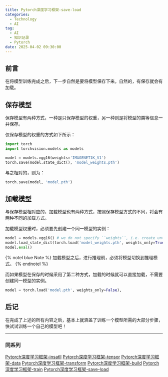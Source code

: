 ```yaml
---
title: Pytorch深度学习框架-save-load
categories:
  - Technology
  - AI
tag:
  - AI
  - 知识记录
  - Pytorch
date: 2025-04-02 09:30:00
---
```


## 前言
在将模型训练完成之后，下一步自然是要将模型保存下来。自然的，有保存就会有加载。

## 保存模型
保存模型有两种方式，一种是只保存模型的权重，另一种则是将模型的类等信息一并保存。

仅保存模型的权重的方式如下所示：
```py
import torch
import torchvision.models as models

model = models.vgg16(weights='IMAGENET1K_V1')
torch.save(model.state_dict(), 'model_weights.pth')
```

与之相对的，则为：
```py
torch.save(model, 'model.pth')
```

## 加载模型
与保存模型相对应的，加载模型也有两种方式，按照保存模型方式的不同，将会有两种不同的加载方式。

加载模型权重时，必须要先创建一个同一模型的实例：
```py
model = models.vgg16() # we do not specify ``weights``, i.e. create untrained model
model.load_state_dict(torch.load('model_weights.pth', weights_only=True))
model.eval()
```

{% notel blue Note %}
加载模型之后，进行推理前，必须将模型切换到推理模式。
{% endnotel %}

而如果模型在保存的时候采用了第二种方式，加载的时候就可以直接加载，不需要创建同一模型的实例。
```py
model = torch.load('model.pth', weights_only=False),
```

## 后记
在完成了上述的所有内容之后，基本上就涵盖了训练一个模型所需的大部分步骤，快试试训练一个自己的模型吧！

---
### 同系列
[Pytorch深度学习框架-insatll](https://blog.cflmy.cn/2025/03/18/Technology/AI/Pytorch-install/)
[Pytorch深度学习框架-tensor](https://blog.cflmy.cn/2025/03/18/Technology/AI/Pytorch-tensor/)
[Pytorch深度学习框架-data](https://blog.cflmy.cn/2025/03/20/Technology/AI/Pytorch-data/)
[Pytorch深度学习框架-transform](https://blog.cflmy.cn/2025/03/26/Technology/AI/Pytorch-transform/)
[Pytorch深度学习框架-build](https://blog.cflmy.cn/2025/03/28/Technology/AI/Pytorch-build/)
[Pytorch深度学习框架-train](https://blog.cflmy.cn/2025/04/01/Technology/AI/Pytorch-train/)
[Pytorch深度学习框架-save-load](https://blog.cflmy.cn/2025/04/02/Technology/AI/Pytorch-save-load/)
